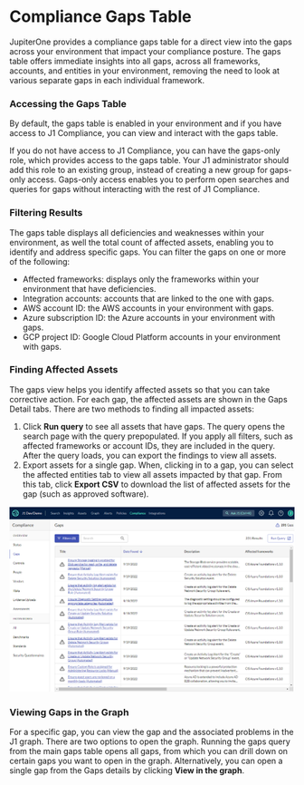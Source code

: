 # Compliance Gaps Table

JupiterOne provides a compliance gaps table for a direct view into the gaps across your environment that impact your compliance posture. The gaps table offers immediate insights into all gaps, across all frameworks, accounts, and entities in your environment, removing the need to look at various separate gaps in each individual framework. 

### Accessing the Gaps Table

By default, the gaps table is enabled in your environment and if you have access to J1 Compliance, you can view and interact with the gaps table. 

If you do not have access to J1 Compliance, you can have the gaps-only role, which provides access to the gaps table. Your J1 administrator should add this role to an existing group, instead of creating a new group for gaps-only access. Gaps-only access enables you to perform open searches and queries for gaps without  interacting with the rest of J1 Compliance. 

### **Filtering Results**

The gaps table displays all deficiencies and weaknesses within your environment, as well the total count of affected assets, enabling you to identify and address specific gaps. You can filter the gaps on one or more of the following:

- Affected frameworks: displays only the frameworks within your environment that have deficiencies.
- Integration accounts: accounts that are linked to the one with gaps.
- AWS account ID: the AWS accounts in your environment with gaps. 
- Azure subscription ID: the Azure accounts in your environment with gaps. 
- GCP project ID: Google Cloud Platform accounts in your environment with gaps.

### **Finding Affected Assets**

The gaps view helps you identify affected assets so that you can take corrective action. For each gap, the affected assets are shown in the Gaps Detail tabs. There are two methods to finding all impacted assets: 

1. Click **Run query** to see all assets that have gaps. The query opens the search page with the query prepopulated. If you apply all filters, such as affected frameworks or account IDs, they are included in the query. After the query loads, you can export the findings to view all assets. 
2. Export assets for a single gap. When, clicking in to a gap, you can select the affected entities tab to view all assets impacted by that gap. From this tab, click **Export CSV** to download the list of affected assets for the gap (such as approved software). 
   

![](../assets/gaps-table.png)



### Viewing Gaps in the Graph

For a specific gap, you can view the gap and the associated problems in the J1 graph. There are two options to open the graph. Running the gaps query from the main gaps table opens all gaps, from which you can drill down on certain gaps you want to open in the graph. Alternatively, you can open a single gap from the Gaps details by clicking **View in the graph**. 